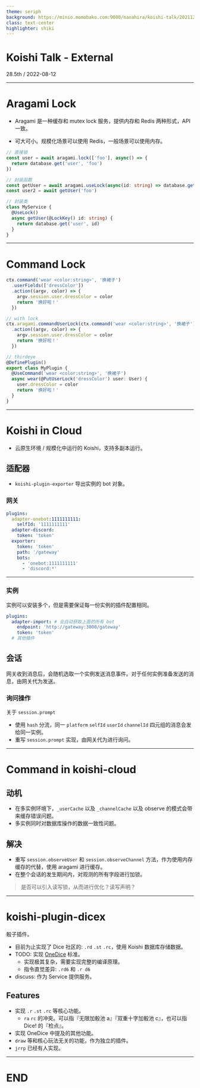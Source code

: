 ```yaml
---
theme: seriph
background: https://minio.momobako.com:9000/nanahira/koishi-talk/20211218-thirdeye.jpg
class: text-center
highlighter: shiki
---
```


# Koishi Talk - External

<div class="opacity-80">
28.5th / 2022-08-12
</div>

---

# Aragami Lock

- Aragami 是一种缓存和 mutex lock 服务，提供内存和 Redis 两种形式，API 一致。

- 可大可小。规模化场景可以使用 Redis，一般场景可以使用内存。

```ts
// 直接锁
const user = await aragami.lock(['foo'], async() => {
  return database.get('user', 'foo')
})

// 封装函数
const getUser = await aragami.useLock(async(id: string) => database.get('user', id), (id) => id);
const user2 = await getUser('foo')

// 封装类
class MyService {
  @UseLock()
  async getUser(@LockKey() id: string) {
    return database.get('user', id)
  }
}
```

---

# Command Lock

```ts
ctx.command('wear <color:string>', '换裙子')
  .userFields(['dressColor'])
  .action((argv, color) => {
    argv.session.user.dressColor = color
    return '换好啦！'
  })

// with lock
ctx.aragami.commandUserLock(ctx.command('wear <color:string>', '换裙子'), ['dressColor'])
  .action((argv, color) => {
    argv.session.user.dressColor = color
    return '换好啦！'
  })

// thirdeye
@DefinePlugin()
export class MyPlugin {
  @UseCommand('wear <color:string>', '换裙子')
  async wear(@PutUserLock('dressColor') user: User) {
    user.dressColor = color
    return '换好啦！'
  }
}
```
---

# Koishi in Cloud

- 云原生环境 / 规模化中运行的 Koishi，支持多副本运行。

## 适配器

- `koishi-plugin-exporter` 导出实例的 bot 对象。

### 网关

```yaml
plugins:
  adapter-onebot:1111111111:
    selfId: '1111111111'
  adapter-discord:
    token: 'token'
  exporter:
    token: 'token'
    path: '/gateway'
    bots:
      - 'onebot:1111111111'
      - 'discord:*'
```

---

### 实例

实例可以安装多个，但是需要保证每一份实例的插件配置相同。

```yaml
plugins:
  adapter-import: # 会自动获取上面的所有 bot
    endpoint: 'http://gateway:3000/gateway'
    token: 'token'
  # 其他插件
```

## 会话

网关收到消息后，会随机选取一个实例发送消息事件。对于任何实例准备发送的消息，由网关代为发送。

### 询问操作

关于 `session.prompt`

- 使用 `hash` 分流，同一 `platform` `selfId` `userId` `channelId` 四元组的消息会发给同一实例。
- 重写 `session.prompt` 实现，由网关代为进行询问。

---

# Command in koishi-cloud

## 动机

- 在多实例环境下，`_userCache` 以及 `_channelCache` 以及 observe 的模式会带来缓存错误问题。
- 多实例同时对数据库操作的数据一致性问题。

## 解决

- 重写 `session.observeUser` 和 `session.observeChannel` 方法，作为使用内存缓存的代替，使用 aragami 进行缓存。
- 在整个会话的发生期间内，对观测的所有字段进行加锁。

> 是否可以引入读写锁，从而进行优化？读写声明？

---

# koishi-plugin-dicex

骰子插件。

- 目前为止实现了 Dice 社区的: `.rd` `.st` `.rc`，使用 Koishi 数据库存储数据。
- TODO: 实现 [OneDice](https://github.com/OlivOS-Team/onedice/blob/main/inputdescribe.md) 标准。
  - 实现极其复杂，需要实现完整的编译原理。
  - 指令直觉差异: `.rd6` 和 `.r d6`
- discuss: 作为 Service 提供服务。

## Features

- 实现 `.r` `.st` `.rc` 等核心功能。
  - `ra` `rc` 的冲突。可以指『无限加骰池 a』『双重十字加骰池 c』，也可以指 Dice! 的『检点』。
- 实现 OneDice 中提及的其他功能。
- `draw` 等和核心玩法无关的功能，作为独立的插件。
- `jrrp` 已经有人实现。

---

# END
